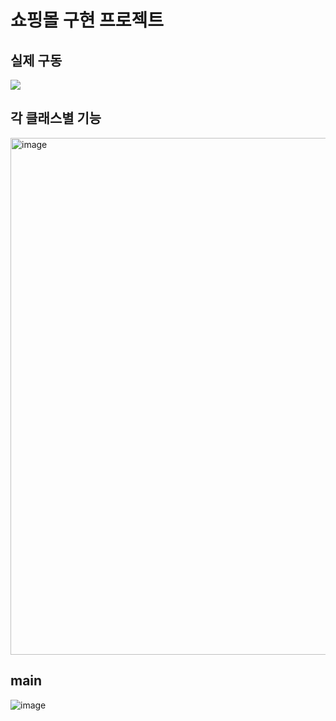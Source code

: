# 쇼핑몰 구현 프로젝트

## 실제 구동
<img src="https://github.com/user-attachments/assets/37cc8bad-b8d4-4555-950b-e0efe6b88593">

## 각 클래스별 기능
<img width="827" alt="image" src="https://github.com/user-attachments/assets/663fd89a-0685-4187-8a79-4464b073c6da">

## main
![image](https://github.com/user-attachments/assets/cf60d9a4-64cd-4a79-bf32-0835b3c620fd)

